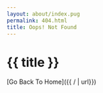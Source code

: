 ```yaml
---
layout: about/index.pug
permalink: 404.html
title: Oops! Not Found
---
```


# {{ title }}

[Go Back To Home]({{ / | url}})
